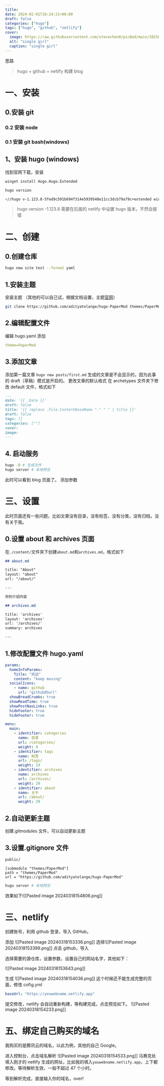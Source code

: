 ```yaml
---
title:
date: 2024-02-01T16:24:21+08:00
draft: false
categories: ["hugo"]
tags: ["hugo", "github", "netlify"]
cover:
  image: https://raw.githubusercontent.com/stevechen0/picBed/main/20250323150938824.png
  alt: "single girl"
  caption: "single girl"
---
```


思路

> hugo + github + netlify 构建 blog

# 一、安装

## 0.安装 git

### 0.2 安装 node

### 0.1 安装 git bash(windows)

## 1、安装 hugo (windows)

找到官网下载，安装

```bash
winget install Hugo.Hugo.Extended
```

```bash
hugo version

>//hugo v-1.123.8-5fed9c591b694f314e5939548e11cc3dcb79a79c+extended windows/amd64 BuildDate=2024-03-07T13:14:42Z VendorInfo=gohugoio 成功
```

> hugo version -1.123.8 需要在后面的 netlify 中设置 hugo 版本，不然会报错

# 二、创建

## 0.创建仓库

```bash
hugo new site test --format yaml
```

## 1.安装主题

安装主题 （其他的可以自己试，根据文档设置，主题[官网](https://themes.gohugo.io/)）

```bash
git clone https://github.com/adityatelange/hugo-PaperMod themes/PaperMod --depth=1
```

## 2.编辑配置文件

编辑 hugo.yaml 添加

```yaml
theme=PaperMod
```

## 3.添加文章

添加第一篇文章
`hugo new posts/first.md`
生成的文章是不会显示的，因为此事的 draft（草稿）模式是开启的。
更改文章的默认格式
在 archetypes 文件夹下修改 default 文件，格式如下

```markdown
---
date: '{{ .Date }}'
draft: false
title: '{{ replace .File.ContentBaseName "-" " " | title }}'
draft: false
tags: []
categories: [""]
cover:
image:
---
```

## 4. 启动服务

```bash
hugo -D # 生成文件
hugo server # 本地预览
```

此时可以看到 blog 页面了。
添加参数

# 三、设置

此时页面还有一些问题，比如文章没有目录，没有标签，没有分类，没有归档，没有关于我。

## 0.设置 about 和 archives 页面

在`./content/`文件夹下创建`about.md`和`archives.md`，格式如下

```markdown
## about.md

title: "About"
layout: "about"
url: "/about/"

---

你的介绍内容

## archives.md

title: 'archives'
layout: 'archives'
url: '/archives/'
summary: archives

---
```

## 1.修改配置文件 hugo.yaml

```yaml
params:
  homeInfoParams:
    Title: "欢迎"
    content: "keep moving"
  socialIcons:
    - name: github
      url: "github的url"
  showBreadCrumbs: true
  showReadTime: true
  showPostNavLinks: true
  hideFooter: true
  hideFooter: true

menu:
  main:
    - identifier: categories
      name: 目录
      url: /categories/
      weight: 9
    - identifier: tags
      name: 标签
      url: /tags/
      weight: 19
    - identifier: archives
      name: archives
      url: /archives/
      weight: 29
    - identifier: about
      name: 关于
      url: /about/
      weight: 39
```

## 2.自动更新主题

创建.gitmodules 文件，可以自动更新主题

## 3.设置.gitignore 文件

```bash
public/
```

```
[submodule "themes/PaperMod"]
path = "themes/PaperMod"
url = "https://github.com/adityatelange/hugo-PaperMod"
```

```bash
hugo server # 本地预览
```

效果如下![[Pasted image 20240318154806.png]]

# 三、netlify

创建账号，利用 github 登录，导入 GitHub。

添加
![[Pasted image 20240318153336.png]]
选择![[Pasted image 20240318153399.png]]
点击 github，导入

选择需要的源仓库，设置参数，设置自己的网站名字，其他如下：

![[Pasted image 20240318153643.png]]

生成
![[Pasted image 20240318154036.png]]
这个时候还不能生成完整的页面，修改 cofig.yml

```yml
baseUrl: "https://youwebname.netlify.app"
```

提交修改，netlify 会自动重新构建，等构建完成，点击预览如下。
![[Pasted image 20240318154233.png]]

# 五、绑定自己购买的域名

我购买的是腾讯云的域名，以此为例，其他的自己 Google。

进入控制台，点击域名解析
![[Pasted image 20240318154533.png]]
马赛克处填入刚才的 netlify 生成的网址，比如我的填入`youwebname.netlify.app`，上下都修改。等待解析生效，一般不超过 47 个小时。

等到解析完成，直接输入你的域名，over!
